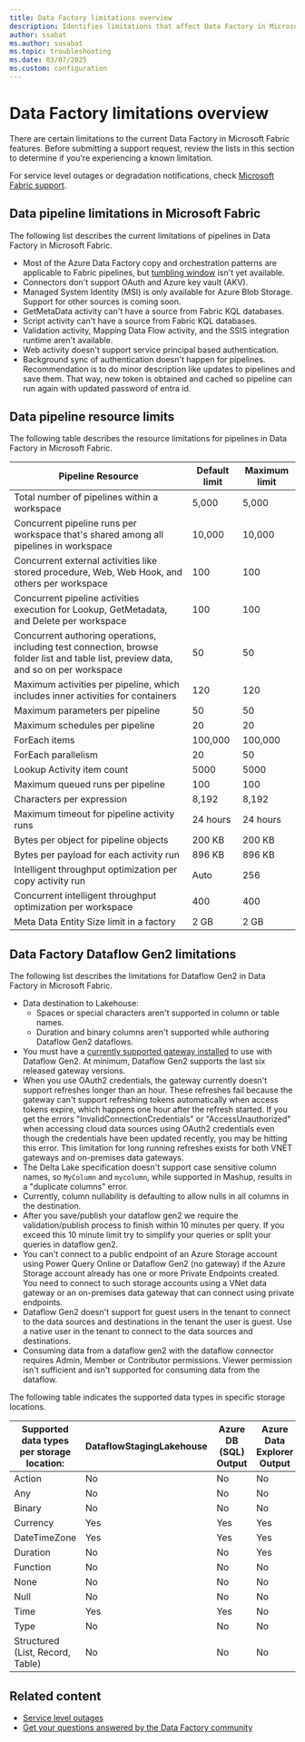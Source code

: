 ```yaml
---
title: Data Factory limitations overview
description: Identifies limitations that affect Data Factory in Microsoft Fabric features.
author: ssabat
ms.author: susabat
ms.topic: troubleshooting
ms.date: 03/07/2025
ms.custom: configuration
---
```


# Data Factory limitations overview

There are certain limitations to the current Data Factory in Microsoft Fabric features. Before submitting a support request, review the lists in this section to determine if you're experiencing a known limitation.

For service level outages or degradation notifications, check [Microsoft Fabric support](https://support.fabric.microsoft.com/).  

## Data pipeline limitations in Microsoft Fabric

The following list describes the current limitations of pipelines in Data Factory in Microsoft Fabric.

- Most of the Azure Data Factory copy and orchestration patterns are applicable to Fabric pipelines, but [tumbling window](/azure/data-factory/how-to-create-tumbling-window-trigger) isn't yet available.
-	Connectors don't support OAuth and  Azure key vault (AKV).
-	Managed System Identity (MSI) is only available for Azure Blob Storage. Support for other sources is coming soon. 
-	GetMetaData activity can't have a source from Fabric KQL databases.
-	Script activity can't have a source from Fabric KQL databases.
-	Validation activity, Mapping Data Flow activity, and the SSIS integration runtime aren't available. 
-	Web activity doesn't support service principal based authentication.
-	Background sync of authentication doesn't happen for pipelines. Recommendation is to do minor description like updates to pipelines and save them. That way, new token is obtained and cached so pipeline can run again with updated password of entra id. 

## Data pipeline resource limits

The following table describes the resource limitations for pipelines in Data Factory in Microsoft Fabric.

| Pipeline Resource | Default limit | Maximum limit |
|---|---|---|
| Total number of pipelines within a workspace | 5,000 | 5,000 |
| Concurrent pipeline runs per workspace that's shared among all pipelines in workspace  | 10,000 | 10,000 |
| Concurrent external activities like stored procedure, Web, Web Hook, and others per workspace | 100 | 100 |
| Concurrent pipeline activities execution for Lookup, GetMetadata, and Delete per workspace | 100 | 100 |
| Concurrent authoring operations, including test connection, browse folder list and table list, preview data, and so on per workspace | 50 | 50 |
| Maximum activities per pipeline, which includes inner activities for containers | 120 | 120 |
| Maximum parameters per pipeline | 50 | 50 |
|Maximum schedules per pipeline|20|20|
| ForEach items | 100,000 | 100,000 |
| ForEach parallelism | 20 | 50 |
| Lookup Activity item count | 5000 | 5000 |
| Maximum queued runs per pipeline | 100 | 100 |
| Characters per expression | 8,192 | 8,192 |
| Maximum timeout for pipeline activity runs | 24 hours | 24 hours |
| Bytes per object for pipeline objects | 200 KB | 200 KB |
| Bytes per payload for each activity run | 896 KB | 896 KB |
| Intelligent throughput optimization per copy activity run | Auto | 256 |
| Concurrent intelligent throughput optimization per workspace | 400 | 400 |
| Meta Data Entity Size limit in a factory | 2 GB | 2 GB |

## Data Factory Dataflow Gen2 limitations

The following list describes the limitations for Dataflow Gen2 in Data Factory in Microsoft Fabric.

- Data destination to Lakehouse:
  - Spaces or special characters aren't supported in column or table names.
  - Duration and binary columns aren't supported while authoring Dataflow Gen2 dataflows.
- You must have a [currently supported gateway installed](/data-integration/gateway/service-gateway-monthly-updates) to use with Dataflow Gen2. At minimum, Dataflow Gen2 supports the last six released gateway versions.
- When you use OAuth2 credentials, the gateway currently doesn't support refreshes longer than an hour. These refreshes fail because the gateway can't support refreshing tokens automatically when access tokens expire, which happens one hour after the refresh started. If you get the errors "InvalidConnectionCredentials" or "AccessUnauthorized" when accessing cloud data sources using OAuth2 credentials even though the credentials have been updated recently, you may be hitting this error. This limitation for long running refreshes exists for both VNET gateways and on-premises data gateways.
- The Delta Lake specification doesn't support case sensitive column names, so `MyColumn` and `mycolumn`, while supported in Mashup, results in a "duplicate columns" error.
- Currently, column nullability is defaulting to allow nulls in all columns in the destination.
- After you save/publish your dataflow gen2 we require the validation/publish process to finish within 10 minutes per query. If you exceed this 10 minute limit try to simplify your queries or split your queries in dataflow gen2. 
- You can't connect to a public endpoint of an Azure Storage account using Power Query Online or Dataflow Gen2 (no gateway) if the Azure Storage account already has one or more Private Endpoints created. You need to connect to such storage accounts using a VNet data gateway or an on-premises data gateway that can connect using private endpoints.
- Dataflow Gen2 doesn't support for guest users in the tenant to connect to the data sources and destinations in the tenant the user is guest. Use a native user in the tenant to connect to the data sources and destinations.
- Consuming data from a dataflow gen2 with the dataflow connector requires Admin, Member or Contributor permissions. Viewer permission isn't sufficient and isn't supported for consuming data from the dataflow.

The following table indicates the supported data types in specific storage locations.

| **Supported data types per storage location:**  | DataflowStagingLakehouse | Azure DB (SQL) Output | Azure Data Explorer Output | Fabric Lakehouse (LH) Output | Fabric Warehouse (WH) Output |
|-------------------------------------------------|--------------------------|-----------------------|----------------------------|------------------------------|------------------------------|
| Action| No| No | No  | No    | No    |
| Any   | No| No | No  | No    | No    |
| Binary| No| No | No  | No    | No    |
| Currency | Yes   | Yes| Yes | Yes   | No    |
| DateTimeZone| Yes   | Yes| Yes | No    | No    |
| Duration | No| No | Yes | No    | No    |
| Function | No| No | No  | No    | No    |
| None  | No| No | No  | No    | No    |
| Null  | No| No | No  | No    | No    |
| Time  | Yes   | Yes| No  | No   | No   |
| Type  | No| No | No  | No    | No    |
| Structured (List, Record, Table)| No| No | No  | No    | No    |

## Related content

- [Service level outages](https://support.fabric.microsoft.com)
- [Get your questions answered by the Data Factory community](https://community.fabric.microsoft.com/t5/Data-Factory-preview-Community/ct-p/datafactory)
